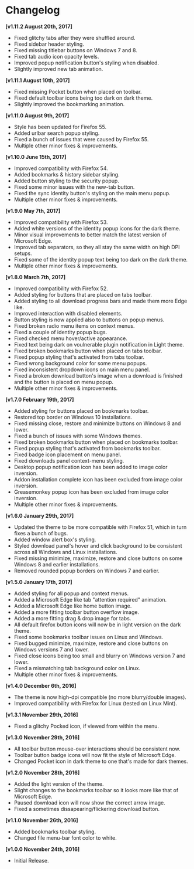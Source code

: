 # Changelog

**[v1.11.2 August 20th, 2017]**

* Fixed glitchy tabs after they were shuffled around.
* Fixed sidebar header styling.
* Fixed missing titlebar buttons on Windows 7 and 8.
* Fixed tab audio icon opacity levels.
* Improved popup notification button's styling when disabled.
* Slightly improved new tab animation.

**[v1.11.1 August 10th, 2017]**

* Fixed missing Pocket button when placed on toolbar.
* Fixed default toolbar icons being too dark on dark theme.
* Slightly improved the bookmarking animation.

**[v1.11.0 August 9th, 2017]**

* Style has been updated for Firefox 55.
* Added urlbar search popup styling.
* Fixed a bunch of issues that were caused by Firefox 55.
* Multiple other minor fixes & improvements.

**[v1.10.0 June 15th, 2017]**

* Improved compatibility with Firefox 54.
* Added bookmarks & history sidebar styling.
* Added button styling to the security popup.
* Fixed some minor issues with the new-tab button.
* Fixed the sync identity button's styling on the main menu popup.
* Multiple other minor fixes & improvements.

**[v1.9.0 May 7th, 2017]**

* Improved compatibility with Firefox 53.
* Added white versions of the identity popup icons for the dark theme.
* Minor visual improvements to better match the latest version of Microsoft Edge.
* Improved tab separators, so they all stay the same width on high DPI setups.
* Fixed some of the identity popup text being too dark on the dark theme.
* Multiple other minor fixes & improvements.

**[v1.8.0 March 7th, 2017]**

* Improved compatibility with Firefox 52.
* Added styling for buttons that are placed on tabs toolbar.
* Added styling to all download progress bars and made them more Edge like.
* Improved interaction with disabled elements.
* Button styling is now applied also to buttons on popup menus.
* Fixed broken radio menu items on context menus.
* Fixed a couple of identity popup bugs.
* Fixed checked menu hover/active appearance.
* Fixed text being dark on voulnerable plugin notification in Light theme.
* Fixed broken bookmarks button when placed on tabs toolbar.
* Fixed popup styling that's activated from tabs toolbar.
* Fixed wrong background color for some menu popups.
* Fixed inconsistent dropdown icons on main menu panel.
* Fixed a broken download button's image when a download is finished and the button is placed on menu popup.
* Multiple other minor fixes & improvements.

**[v1.7.0 February 19th, 2017]**

* Added styling for buttons placed on bookmarks toolbar.
* Restored top border on Windows 10 installations.
* Fixed missing close, restore and minimize buttons on Windows 8 and lower.
* Fixed a bunch of issues with some Windows themes.
* Fixed broken bookmarks button when placed on bookmarks toolbar.
* Fixed popup styling that's activated from bookmarks toolbar.
* Fixed badge icon placement on menu panel.
* Fixed downloads panel context-menu styling.
* Desktop popup notification icon has been added to image color inversion.
* Addon installation complete icon has been excluded from image color inversion.
* Greasemonkey popup icon has been excluded from image color inversion.
* Multiple other minor fixes & improvements.

**[v1.6.0 January 29th, 2017]**

* Updated the theme to be more compatible with Firefox 51, which in turn fixes a bunch of bugs.
* Added window alert box's styling.
* Styled download panel's hover and click background to be consistent across all Windows and Linux installations.
* Fixed missing minimize, maximize, restore and close buttons on some Windows 8 and earlier installations.
* Removed rounded popup borders on Windows 7 and earlier.

**[v1.5.0 January 17th, 2017]**

* Added styling for all popup and context menus.
* Added a Microsoft Edge like tab "attention required" animation.
* Added a Microsoft Edge like home button image.
* Added a more fitting toolbar button overflow image.
* Added a more fitting drag & drop image for tabs.
* All default firefox button icons will now be in light version on the dark theme.
* Fixed some bookmarks toolbar issues on Linux and Windows.
* Fixed bugged minimize, maximize, restore and close buttons on Windows versions 7 and lower.
* Fixed close icons being too small and blurry on Windows version 7 and lower.
* Fixed a mismatching tab background color on Linux.
* Multiple other minor fixes & improvements.

**[v1.4.0 December 6th, 2016]**

* The theme is now high-dpi compatible (no more blurry/double images).
* Improved compatibility with Firefox for Linux (tested on Linux Mint).

**[v1.3.1 November 29th, 2016]**

* Fixed a glitchy Pocked icon, if viewed from within the menu.

**[v1.3.0 November 29th, 2016]**

* All toolbar button mouse-over interactions should be consistent now.
* Toolbar button badge icons will now fit the style of Microsoft Edge.
* Changed Pocket icon in dark theme to one that's made for dark themes.

**[v1.2.0 November 28th, 2016]**

* Added the light version of the theme.
* Slight changes to the bookmarks toolbar so it looks more like that of Microsoft Edge.
* Paused download icon will now show the correct arrow image.
* Fixed a sometimes dissapearing/flickering download button.

**[v1.1.0 November 26th, 2016]**

* Added bookmarks toolbar styling.
* Changed file menu-bar font color to white.

**[v1.0.0 November 24th, 2016]**

* Initial Release.